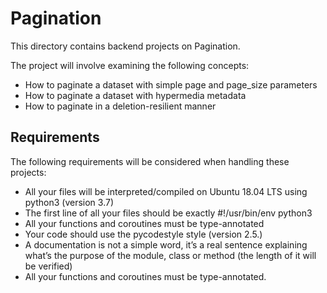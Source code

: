 # Pagination
This directory contains backend projects on Pagination.

The project will involve examining the following concepts:
- How to paginate a dataset with simple page and page_size parameters
- How to paginate a dataset with hypermedia metadata
- How to paginate in a deletion-resilient manner

## Requirements
The following requirements will be considered when handling these projects:

- All your files will be interpreted/compiled on Ubuntu 18.04 LTS using python3 (version 3.7)
- The first line of all your files should be exactly #!/usr/bin/env python3
- All your functions and coroutines must be type-annotated
- Your code should use the pycodestyle style (version 2.5.)
- A documentation is not a simple word, it’s a real sentence explaining what’s the purpose of the module, class or method (the length of it will be verified)
- All your functions and coroutines must be type-annotated.
